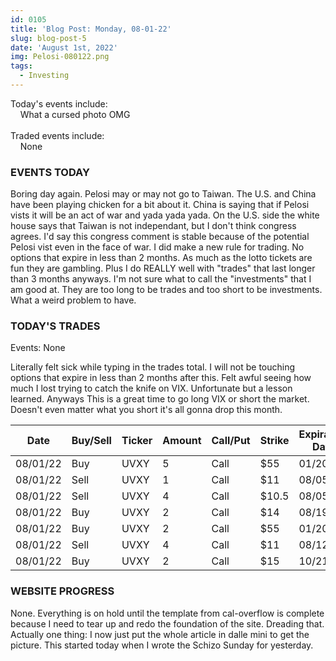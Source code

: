 ```yaml
---
id: 0105
title: 'Blog Post: Monday, 08-01-22'
slug: blog-post-5
date: 'August 1st, 2022'
img: Pelosi-080122.png
tags:
  - Investing
---
```


Today's events include:<br>
&nbsp;&nbsp;&nbsp;&nbsp;What a cursed photo OMG
<br><br>
Traded events include:<br>
&nbsp;&nbsp;&nbsp;&nbsp;None

<!--more-->

### EVENTS TODAY

Boring day again. Pelosi may or may not go to Taiwan. The U.S. and China have been playing chicken for a bit about it. China is saying that if Pelosi vists it will be an act of war and yada yada yada. On the U.S. side the white house says that Taiwan is not independant, but I don't think congress agrees. I'd say this congress comment is stable because of the potential Pelosi vist even in the face of war. I did make a new rule for trading. No options that expire in less than 2 months. As much as the lotto tickets are fun they are gambling. Plus I do REALLY well with "trades" that last longer than 3 months anyways. I'm not sure what to call the "investments" that I am good at. They are too long to be trades and too short to be investments. What a weird problem to have.


### TODAY'S TRADES

Events: None

Literally felt sick while typing in the trades total. I will not be touching options that expire in less than 2 months after this. Felt awful seeing how much I lost trying to catch the knife on VIX. Unfortunate but a lesson learned. Anyways This is a great time to go long VIX or short the market. Doesn't even matter what you short it's all gonna drop this month.


| Date     | Buy/Sell | Ticker | Amount | Call/Put | Strike | Expiration Date | Average Price | Total |
| -------- | -------- | ------ | ------ | -------- | ------ | --------------- | ------------- | ----- |
| 08/01/22 | Buy      | UVXY   | 5      | Call     | $55    | 01/20/23        | $.94          | $455  |
| 08/01/22 | Sell     | UVXY   | 1      | Call     | $11    | 08/05/22        | $.29          | $29   |
| 08/01/22 | Sell     | UVXY   | 4      | Call     | $10.5  | 08/05/22        | $.44          | $176  |
| 08/01/22 | Buy      | UVXY   | 2      | Call     | $14    | 08/19/22        | $34           | $68   |
| 08/01/22 | Buy      | UVXY   | 2      | Call     | $55    | 01/20/23        | $.8           | $160  |
| 08/01/22 | Sell     | UVXY   | 4      | Call     | $11    | 08/12/22        | $.6675        | $267  |
| 08/01/22 | Buy      | UVXY   | 2      | Call     | $15    | 10/21/22        | $1.51         | $302  |


### WEBSITE PROGRESS

None. Everything is on hold until the template from cal-overflow is complete because I need to tear up and redo the foundation of the site. Dreading that. Actually one thing: I now just put the whole article in dalle mini to get the picture. This started today when I wrote the Schizo Sunday for yesterday.